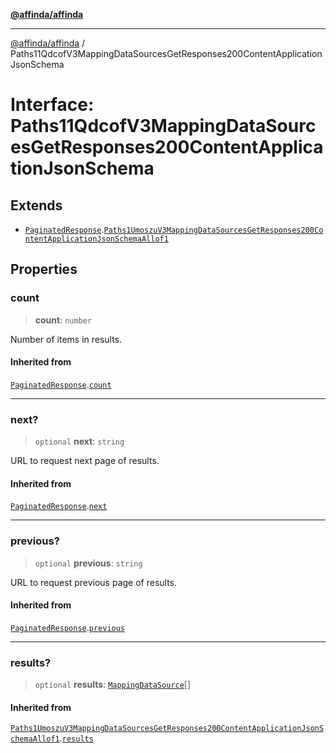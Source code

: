 [**@affinda/affinda**](../README.md)

***

[@affinda/affinda](../globals.md) / Paths11QdcofV3MappingDataSourcesGetResponses200ContentApplicationJsonSchema

# Interface: Paths11QdcofV3MappingDataSourcesGetResponses200ContentApplicationJsonSchema

## Extends

- [`PaginatedResponse`](PaginatedResponse.md).[`Paths1UmoszuV3MappingDataSourcesGetResponses200ContentApplicationJsonSchemaAllof1`](Paths1UmoszuV3MappingDataSourcesGetResponses200ContentApplicationJsonSchemaAllof1.md)

## Properties

### count

> **count**: `number`

Number of items in results.

#### Inherited from

[`PaginatedResponse`](PaginatedResponse.md).[`count`](PaginatedResponse.md#count)

***

### next?

> `optional` **next**: `string`

URL to request next page of results.

#### Inherited from

[`PaginatedResponse`](PaginatedResponse.md).[`next`](PaginatedResponse.md#next)

***

### previous?

> `optional` **previous**: `string`

URL to request previous page of results.

#### Inherited from

[`PaginatedResponse`](PaginatedResponse.md).[`previous`](PaginatedResponse.md#previous)

***

### results?

> `optional` **results**: [`MappingDataSource`](MappingDataSource.md)[]

#### Inherited from

[`Paths1UmoszuV3MappingDataSourcesGetResponses200ContentApplicationJsonSchemaAllof1`](Paths1UmoszuV3MappingDataSourcesGetResponses200ContentApplicationJsonSchemaAllof1.md).[`results`](Paths1UmoszuV3MappingDataSourcesGetResponses200ContentApplicationJsonSchemaAllof1.md#results)
